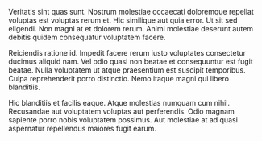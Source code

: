 Veritatis sint quas sunt. Nostrum molestiae occaecati doloremque repellat voluptas est voluptas rerum et. Hic similique aut quia error. Ut sit sed eligendi. Non magni at et dolorem rerum. Animi molestiae deserunt autem debitis quidem consequatur voluptatem facere.
 Reiciendis ratione id. Impedit facere rerum iusto voluptates consectetur ducimus aliquid nam. Vel odio quasi non beatae et consequuntur est fugit beatae. Nulla voluptatem ut atque praesentium est suscipit temporibus. Culpa reprehenderit porro distinctio. Nemo itaque magni qui libero blanditiis.
 Hic blanditiis et facilis eaque. Atque molestias numquam cum nihil. Recusandae aut voluptatem voluptas aut perferendis. Odio magnam sapiente porro nobis voluptatem possimus. Aut molestiae at ad quasi aspernatur repellendus maiores fugit earum.